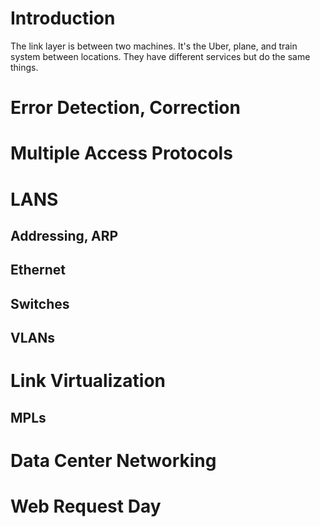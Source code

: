 # Introduction
The link layer is between two machines. It's the Uber, plane, and train system between locations. They have different services but do the same things. 
# Error Detection, Correction

# Multiple Access Protocols

# LANS

## Addressing, ARP

## Ethernet

## Switches

## VLANs

# Link Virtualization

## MPLs

# Data Center Networking

# Web Request Day